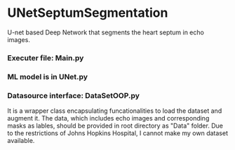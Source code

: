 # UNetSeptumSegmentation
U-net based Deep Network that segments the heart septum in echo images.
### Executer file: Main.py
### ML model is in UNet.py
### Datasource interface: DataSetOOP.py
It is a wrapper class encapsulating funcationalities to load the dataset and augment it. The data, which includes echo images and corresponding masks as lables, should be provided in root directory as "Data" folder.
Due to the restrictions of Johns Hopkins Hospital, I cannot make my own dataset available.
